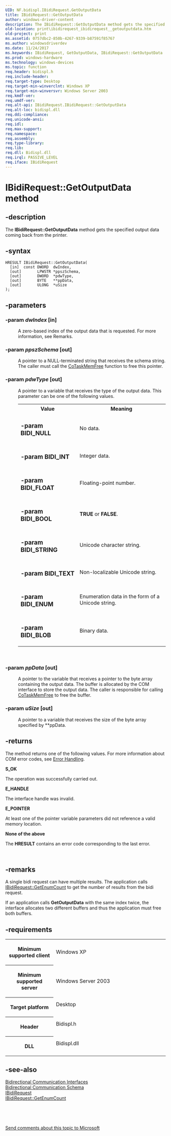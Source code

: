 ```yaml
---
UID: NF.bidispl.IBidiRequest.GetOutputData
title: IBidiRequest::GetOutputData
author: windows-driver-content
description: The IBidiRequest::GetOutputData method gets the specified output data coming back from the printer.
old-location: print\ibidirequest_ibidirequest__getoutputdata.htm
old-project: print
ms.assetid: 0757dbc2-850b-4267-9339-b87591f85767
ms.author: windowsdriverdev
ms.date: 11/24/2017
ms.keywords: IBidiRequest, GetOutputData, IBidiRequest::GetOutputData
ms.prod: windows-hardware
ms.technology: windows-devices
ms.topic: function
req.header: bidispl.h
req.include-header: 
req.target-type: Desktop
req.target-min-winverclnt: Windows XP
req.target-min-winversvr: Windows Server 2003
req.kmdf-ver: 
req.umdf-ver: 
req.alt-api: IBidiRequest.IBidiRequest::GetOutputData
req.alt-loc: bidispl.dll
req.ddi-compliance: 
req.unicode-ansi: 
req.idl: 
req.max-support: 
req.namespace: 
req.assembly: 
req.type-library: 
req.lib: 
req.dll: Bidispl.dll
req.irql: PASSIVE_LEVEL
req.iface: IBidiRequest
---
```


# IBidiRequest::GetOutputData method



## -description
<p>The <b>IBidiRequest::GetOutputData</b> method gets the specified output data coming back from the printer.</p>


## -syntax

````
HRESULT IBidiRequest::GetOutputData(
  [in]  const DWORD  dwIndex,
  [out]       LPWSTR *ppszSchema,
  [out]       DWORD  *pdwType,
  [out]       BYTE   **ppData,
  [out]       ULONG  *uSize
);
````


## -parameters
<dl>

### -param <i>dwIndex</i> [in]

<dd>
<p>A zero-based index of the output data that is requested. For more information, see Remarks.</p>
</dd>

### -param <i>ppszSchema</i> [out]

<dd>
<p>A pointer to a NULL-terminated string that receives the schema string. The caller must call the <a href="_com_cotaskmemfree">CoTaskMemFree</a> function to free this pointer.</p>
</dd>

### -param <i>pdwType</i> [out]

<dd>
<p>A pointer to a variable that receives the type of the output data. This parameter can be one of the following values.</p>
<table>
<tr>
<th>Value</th>
<th>Meaning</th>
</tr>
<tr>
<td width="40%"><a id="BIDI_NULL"></a><a id="bidi_null"></a><dl>

### -param <b>BIDI_NULL</b>

</dl>
</td>
<td width="60%">
<p>No data.</p>
</td>
</tr>
<tr>
<td width="40%"><a id="BIDI_INT"></a><a id="bidi_int"></a><dl>

### -param <b>BIDI_INT</b>

</dl>
</td>
<td width="60%">
<p>Integer data.</p>
</td>
</tr>
<tr>
<td width="40%"><a id="BIDI_FLOAT"></a><a id="bidi_float"></a><dl>

### -param <b>BIDI_FLOAT</b>

</dl>
</td>
<td width="60%">
<p>Floating-point number.</p>
</td>
</tr>
<tr>
<td width="40%"><a id="BIDI_BOOL"></a><a id="bidi_bool"></a><dl>

### -param <b>BIDI_BOOL</b>

</dl>
</td>
<td width="60%">
<p><b>TRUE</b> or <b>FALSE</b>.</p>
</td>
</tr>
<tr>
<td width="40%"><a id="BIDI_STRING"></a><a id="bidi_string"></a><dl>

### -param <b>BIDI_STRING</b>

</dl>
</td>
<td width="60%">
<p>Unicode character string.</p>
</td>
</tr>
<tr>
<td width="40%"><a id="BIDI_TEXT"></a><a id="bidi_text"></a><dl>

### -param <b>BIDI_TEXT</b>

</dl>
</td>
<td width="60%">
<p>Non-localizable Unicode string.</p>
</td>
</tr>
<tr>
<td width="40%"><a id="BIDI_ENUM"></a><a id="bidi_enum"></a><dl>

### -param <b>BIDI_ENUM</b>

</dl>
</td>
<td width="60%">
<p>Enumeration data in the form of a Unicode string.</p>
</td>
</tr>
<tr>
<td width="40%"><a id="BIDI_BLOB"></a><a id="bidi_blob"></a><dl>

### -param <b>BIDI_BLOB</b>

</dl>
</td>
<td width="60%">
<p>Binary data.</p>
</td>
</tr>
</table>
<p> </p>
</dd>

### -param <i>ppData</i> [out]

<dd>
<p>A pointer to the variable that receives a pointer to the byte array containing the output data. The buffer is allocated by the COM interface to store the output data. The caller is responsible for calling <a href="_com_cotaskmemfree">CoTaskMemFree</a> to free the buffer.</p>
</dd>

### -param <i>uSize</i> [out]

<dd>
<p>A pointer to a variable that receives the size of the byte array specified by **ppData.</p>
</dd>
</dl>

## -returns
<p>The method returns one of the following values. For more information about COM error codes, see <a href="https://msdn.microsoft.com/library/windows/hardware/ff544310">Error Handling</a>.</p><dl>
<dt><b>S_OK</b></dt>
</dl><p>The operation was successfully carried out.</p><dl>
<dt><b>E_HANDLE</b></dt>
</dl><p>The interface handle was invalid.</p><dl>
<dt><b>E_POINTER</b></dt>
</dl><p>At least one of the pointer variable parameters did not reference a valid memory location.</p><dl>
<dt><b>None of the above</b></dt>
</dl><p>The <b>HRESULT</b> contains an error code corresponding to the last error.</p>

<p> </p>

## -remarks
<p>A single bidi request can have multiple results. The application calls <a href="print.ibidirequest_ibidirequest__getenumcount">IBidiRequest::GetEnumCount</a> to get the number of results from the bidi request.</p>

<p>If an application calls <b>GetOutputData</b> with the same index twice, the interface allocates two different buffers and thus the application must free both buffers.</p>

## -requirements
<table>
<tr>
<th width="30%">
<p>Minimum supported client</p>
</th>
<td width="70%">
<p>Windows XP</p>
</td>
</tr>
<tr>
<th width="30%">
<p>Minimum supported server</p>
</th>
<td width="70%">
<p>Windows Server 2003</p>
</td>
</tr>
<tr>
<th width="30%">
<p>Target platform</p>
</th>
<td width="70%">
<dl>
<dt>Desktop</dt>
</dl>
</td>
</tr>
<tr>
<th width="30%">
<p>Header</p>
</th>
<td width="70%">
<dl>
<dt>Bidispl.h</dt>
</dl>
</td>
</tr>
<tr>
<th width="30%">
<p>DLL</p>
</th>
<td width="70%">
<dl>
<dt>Bidispl.dll</dt>
</dl>
</td>
</tr>
</table>

## -see-also
<dl>
<dt>
<a href="print.bidirectional_communication_interfaces">Bidirectional Communication Interfaces</a>
</dt>
<dt>
<a href="https://msdn.microsoft.com/b15b1aff-623e-4159-ab0f-ce386a1377eb">Bidirectional Communication Schema</a>
</dt>
<dt>
<a href="..\bidispl\nn-bidispl-ibidirequest.md">IBidiRequest</a>
</dt>
<dt>
<a href="print.ibidirequest_ibidirequest__getenumcount">IBidiRequest::GetEnumCount</a>
</dt>
</dl>
<p> </p>
<p> </p>
<p><a href="mailto:wsddocfb@microsoft.com?subject=Documentation%20feedback [print\print]:%20IBidiRequest::IBidiRequest::GetOutputData method%20 RELEASE:%20(11/24/2017)&amp;body=%0A%0APRIVACY STATEMENT%0A%0AWe use your feedback to improve the documentation. We don't use your email address for any other purpose, and we'll remove your email address from our system after the issue that you're reporting is fixed. While we're working to fix this issue, we might send you an email message to ask for more info. Later, we might also send you an email message to let you know that we've addressed your feedback.%0A%0AFor more info about Microsoft's privacy policy, see http://privacy.microsoft.com/en-us/default.aspx." title="Send comments about this topic to Microsoft">Send comments about this topic to Microsoft</a></p>
